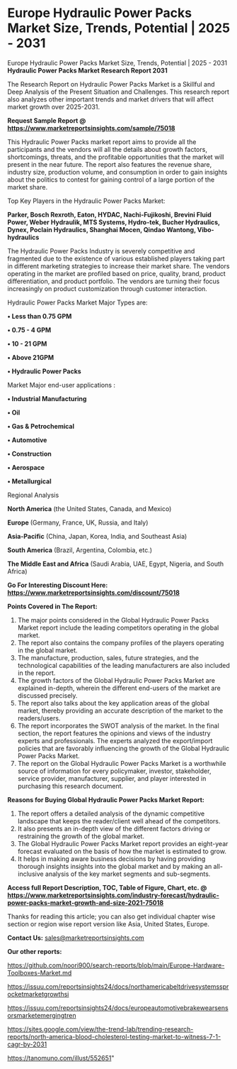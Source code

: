 # Europe Hydraulic Power Packs Market Size, Trends, Potential | 2025 - 2031
Europe Hydraulic Power Packs Market Size, Trends, Potential | 2025 - 2031
<strong>Hydraulic Power Packs Market Research Report 2031</strong>

The Research Report on Hydraulic Power Packs Market is a Skillful and Deep Analysis of the Present Situation and Challenges. This research report also analyzes other important trends and market drivers that will affect market growth over 2025-2031.

<strong>Request Sample Report @ <a href=https://www.marketreportsinsights.com/sample/75018>https://www.marketreportsinsights.com/sample/75018</a></strong>

This Hydraulic Power Packs market report aims to provide all the participants and the vendors will all the details about growth factors, shortcomings, threats, and the profitable opportunities that the market will present in the near future. The report also features the revenue share, industry size, production volume, and consumption in order to gain insights about the politics to contest for gaining control of a large portion of the market share.

Top Key Players in the Hydraulic Power Packs Market:

<strong>Parker, Bosch Rexroth, Eaton, HYDAC, Nachi-Fujikoshi, Brevini Fluid Power, Weber Hydraulik, MTS Systems, Hydro-tek, Bucher Hydraulics, Dynex, Poclain Hydraulics, Shanghai Mocen, Qindao Wantong, Vibo-hydraulics</strong>

The Hydraulic Power Packs Industry is severely competitive and fragmented due to the existence of various established players taking part in different marketing strategies to increase their market share. The vendors operating in the market are profiled based on price, quality, brand, product differentiation, and product portfolio. The vendors are turning their focus increasingly on product customization through customer interaction.

Hydraulic Power Packs Market Major Types are:

<strong>• Less than 0.75 GPM

• 0.75 - 4 GPM

• 10 - 21 GPM

• Above 21GPM

• Hydraulic Power Packs</strong>

Market Major end-user applications :

<strong>• Industrial Manufacturing

• Oil

• Gas & Petrochemical

• Automotive

• Construction

• Aerospace

• Metallurgical</strong>

Regional Analysis

</u><strong><b>North America</b></strong> (the United States, Canada, and Mexico)

<strong><b>Europe </b></strong>(Germany, France, UK, Russia, and Italy)

<strong><b>Asia-Pacific</b></strong> (China, Japan, Korea, India, and Southeast Asia)

<strong><b>South America</b></strong> (Brazil, Argentina, Colombia, etc.)

<strong><b>The Middle East and Africa</b></strong> (Saudi Arabia, UAE, Egypt, Nigeria, and South Africa)

<strong>Go For Interesting Discount Here: <a href=https://www.marketreportsinsights.com/discount/75018>https://www.marketreportsinsights.com/discount/75018</a></strong>

<strong>Points Covered in The Report:</strong>
<ol>
  <li>The major points considered in the Global Hydraulic Power Packs Market report include the leading competitors operating in the global market.</li>
  <li>The report also contains the company profiles of the players operating in the global market.</li>
  <li>The manufacture, production, sales, future strategies, and the technological capabilities of the leading manufacturers are also included in the report.</li>
  <li>The growth factors of the Global Hydraulic Power Packs Market are explained in-depth, wherein the different end-users of the market are discussed precisely.</li>
  <li>The report also talks about the key application areas of the global market, thereby providing an accurate description of the market to the readers/users.</li>
  <li>The report incorporates the SWOT analysis of the market. In the final section, the report features the opinions and views of the industry experts and professionals. The experts analyzed the export/import policies that are favorably influencing the growth of the Global Hydraulic Power Packs Market.</li>
  <li>The report on the Global Hydraulic Power Packs Market is a worthwhile source of information for every policymaker, investor, stakeholder, service provider, manufacturer, supplier, and player interested in purchasing this research document.</li>
</ol>
<strong>Reasons for Buying Global Hydraulic Power Packs Market Report:</strong>

<ol>
  <li>The report offers a detailed analysis of the dynamic competitive landscape that keeps the reader/client well ahead of the competitors.</li>
  <li>It also presents an in-depth view of the different factors driving or restraining the growth of the global market.</li>
  <li>The Global Hydraulic Power Packs Market report provides an eight-year forecast evaluated on the basis of how the market is estimated to grow.</li>
  <li>It helps in making aware business decisions by having providing thorough insights insights into the global market and by making an all-inclusive analysis of the key market segments and sub-segments.</li>
</ol>
<strong>Access full Report Description, TOC, Table of Figure, Chart, etc. @ <a href=https://www.marketreportsinsights.com/industry-forecast/hydraulic-power-packs-market-growth-and-size-2021-75018>https://www.marketreportsinsights.com/industry-forecast/hydraulic-power-packs-market-growth-and-size-2021-75018</a></strong>


Thanks for reading this article; you can also get individual chapter wise section or region wise report version like Asia, United States, Europe.

<strong>Contact Us:</strong>
sales@marketreportsinsights.com

<strong>Our other reports:</strong>

<a href=https://github.com/noori900/search-reports/blob/main/Europe-Hardware-Toolboxes-Market.md>https://github.com/noori900/search-reports/blob/main/Europe-Hardware-Toolboxes-Market.md</a>

<a href=https://issuu.com/reportsinsights24/docs/northamericabeltdrivesystemssprocketmarketgrowthsi>https://issuu.com/reportsinsights24/docs/northamericabeltdrivesystemssprocketmarketgrowthsi</a>

<a href=https://issuu.com/reportsinsights24/docs/europeautomotivebrakewearsensorsmarketemergingtren>https://issuu.com/reportsinsights24/docs/europeautomotivebrakewearsensorsmarketemergingtren</a>

<a href=https://sites.google.com/view/the-trend-lab/trending-research-reports/north-america-blood-cholesterol-testing-market-to-witness-7-1-cagr-by-2031>https://sites.google.com/view/the-trend-lab/trending-research-reports/north-america-blood-cholesterol-testing-market-to-witness-7-1-cagr-by-2031</a>

<a href=https://tanomuno.com/illust/552651>https://tanomuno.com/illust/552651</a>"
